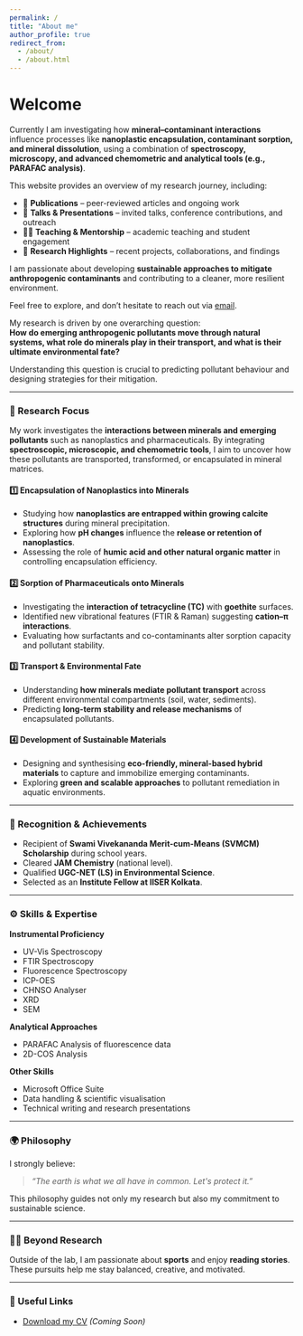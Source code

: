 ```yaml
---
permalink: /
title: "About me"
author_profile: true
redirect_from: 
  - /about/
  - /about.html
---
```


# Welcome 

Currently I am investigating how **mineral–contaminant interactions** influence processes like **nanoplastic encapsulation, contaminant sorption, and mineral dissolution**, using a combination of **spectroscopy, microscopy, and advanced chemometric and analytical tools (e.g., PARAFAC analysis)**.  

This website provides an overview of my research journey, including:  
- 📄 **Publications** – peer-reviewed articles and ongoing work  
- 🎤 **Talks & Presentations** – invited talks, conference contributions, and outreach  
- 👨‍🏫 **Teaching & Mentorship** – academic teaching and student engagement  
- 🧪 **Research Highlights** – recent projects, collaborations, and findings  

I am passionate about developing **sustainable approaches to mitigate anthropogenic contaminants** and contributing to a cleaner, more resilient environment.  

Feel free to explore, and don’t hesitate to reach out via [email](mailto:soumadipguchhait26@gmail.com).

My research is driven by one overarching question:  
**How do emerging anthropogenic pollutants move through natural systems, what role do minerals play in their transport, and what is their ultimate environmental fate?**  

Understanding this question is crucial to predicting pollutant behaviour and designing strategies for their mitigation.  

---

### 🔬 Research Focus  

My work investigates the **interactions between minerals and emerging pollutants** such as nanoplastics and pharmaceuticals. By integrating **spectroscopic, microscopic, and chemometric tools**, I aim to uncover how these pollutants are transported, transformed, or encapsulated in mineral matrices.  

#### 1️⃣ Encapsulation of Nanoplastics into Minerals  
- Studying how **nanoplastics are entrapped within growing calcite structures** during mineral precipitation.  
- Exploring how **pH changes** influence the **release or retention of nanoplastics**.  
- Assessing the role of **humic acid and other natural organic matter** in controlling encapsulation efficiency.  

#### 2️⃣ Sorption of Pharmaceuticals onto Minerals  
- Investigating the **interaction of tetracycline (TC)** with **goethite** surfaces.  
- Identified new vibrational features (FTIR & Raman) suggesting **cation–π interactions**.  
- Evaluating how surfactants and co-contaminants alter sorption capacity and pollutant stability.  

#### 3️⃣ Transport & Environmental Fate  
- Understanding **how minerals mediate pollutant transport** across different environmental compartments (soil, water, sediments).  
- Predicting **long-term stability and release mechanisms** of encapsulated pollutants.  

#### 4️⃣ Development of Sustainable Materials  
- Designing and synthesising **eco-friendly, mineral-based hybrid materials** to capture and immobilize emerging contaminants.  
- Exploring **green and scalable approaches** to pollutant remediation in aquatic environments.  

---

### 🏅 Recognition & Achievements  

- Recipient of **Swami Vivekananda Merit-cum-Means (SVMCM) Scholarship** during school years.  
- Cleared **JAM Chemistry** (national level).  
- Qualified **UGC-NET (LS) in Environmental Science**.  
- Selected as an **Institute Fellow at IISER Kolkata**.  

---

### ⚙️ Skills & Expertise  

**Instrumental Proficiency**  
- UV-Vis Spectroscopy  
- FTIR Spectroscopy  
- Fluorescence Spectroscopy  
- ICP-OES  
- CHNSO Analyser  
- XRD  
- SEM  

**Analytical Approaches**  
- PARAFAC Analysis of fluorescence data  
- 2D-COS Analysis  

**Other Skills**  
- Microsoft Office Suite  
- Data handling & scientific visualisation  
- Technical writing and research presentations  

---

### 🌍 Philosophy  

I strongly believe:  
> *“The earth is what we all have in common. Let's protect it.”*  

This philosophy guides not only my research but also my commitment to sustainable science.  

---

### 🧑‍🎓 Beyond Research  

Outside of the lab, I am passionate about **sports** and enjoy **reading stories**. These pursuits help me stay balanced, creative, and motivated.  

---

### 📄 Useful Links  

- [Download my CV](#) *(Coming Soon)* 
